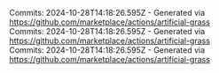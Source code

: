 Commits: 2024-10-28T14:18:26.595Z - Generated via https://github.com/marketplace/actions/artificial-grass
<br>
Commits: 2024-10-28T14:18:26.595Z - Generated via https://github.com/marketplace/actions/artificial-grass
<br>
Commits: 2024-10-28T14:18:26.595Z - Generated via https://github.com/marketplace/actions/artificial-grass
<br>
